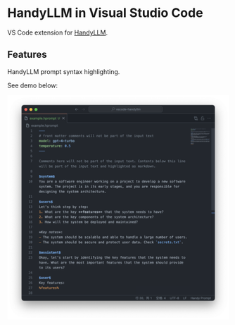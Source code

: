 # HandyLLM in Visual Studio Code

VS Code extension for [HandyLLM](https://github.com/atomiechen/HandyLLM).

## Features

HandyLLM prompt syntax highlighting.

See demo below:

![example screenshot](https://raw.githubusercontent.com/atomiechen/vscode-handyllm/main/assets/demo/example.jpg)

